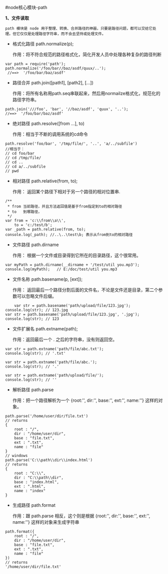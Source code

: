 #node核心模块-path

**1、文件读取**
    
    path 模块是 node 用于整理、转换、合并路径的神器，只要是路径问题，都可以交给它处理。但它仅仅是处理路径字符串，而不会去坚持或处理文件。
    
 - 格式化路径 path.normalize(p);
 
    作用：将不符合规范的路径格式化，简化开发人员中处理各种复杂的路径判断

```
var path = require('path');
path.normalize('/foo/bar//baz/asdf/quux/..');
 //==>  '/foo/bar/baz/asdf'
```

- 路径合并 path.join([path1], [path2], […])

    作用：将所有名称用path.seq串联起来，然后用normailze格式化，规范化的路径字符串。
    
```
path.join('///foo', 'bar', '//baz/asdf', 'quux', '..');
//==>  '/foo/bar/baz/asdf'
```
 
 - 绝对路径 path.resolve([from …], to)
 
    作用：相当于不断的调用系统的cd命令

```
path.resolve('foo/bar', '/tmp/file/', '..', 'a/../subfile')
//相当于：
// cd foo/bar
// cd /tmp/file/
// cd ..
// cd a/../subfile
// pwd
```

- 相对路径 path.relative(from, to);

    作用： 返回某个路径下相对于另一个路径的相对位置串.

```
/**
 * from 当前路径，并且方法返回值是基于from指定到to的相对路径
 * to   到哪路径，
 */
var from = 'c:\\from\\a\\',
    to = 'c:/test/b';
var _path = path.relative(from, to);
console.log(_path); //..\..\test\b; 表示从from到to的相对路径
```

- 文件路径 path.dirname

    作用： 根据一个文件或目录得到它所在的目录路径，这个很常用。
    
```
var myPath = path.dirname(__dirname + '/test/util you.mp3');
console.log(myPath);   // E:/doc/test/util you.mp3
```

- 文件名称 path.basename(p, [ext]);

    作用： 返回最后一个路径分割后面的文件名，不论是文件还是目录，第二个参数可以忽略文件后缀。

```
    var str = path.basename('path/upload/file/123.jpg');
console.log(str); // 123.jpg
var str = path.basename('path/upload/file/123.jpg', '.jpg');
console.log(str); // 123
```

- 文件扩展名 path.extname(path);

    作用：返回最后一个 . 之后的字符串，没有则返回空。

```
var str = path.extname('path/file/abc.txt');
console.log(str); // '.txt'

var str = path.extname('path/file/abc.');
console.log(str); // '.'

var str = path.extname('path/upload/file/');
console.log(str); // ''
```

- 解析路径 path.parse

    作用：把一个路径解析为一个 {root:'', dir:'', base:'', ext:'', name:''} 这样的对象。
    
```
path.parse('/home/user/dir/file.txt')
// returns
{
    root : "/",
    dir : "/home/user/dir",
    base : "file.txt",
    ext : ".txt",
    name : "file"
}
// windows
path.parse('C:\\path\\dir\\index.html')
// returns
{
    root : "C:\\",
    dir : "C:\\path\\dir",
    base : "index.html",
    ext : ".html",
    name : "index"
}
```

- 生成路径 path.format

    作用：跟 path.parse 相反，这个则是根据 {root:'', dir:'', base:'', ext:'', name:''} 这样的对象来生成字符串
    
```
path.format({
    root : "/",
    dir : "/home/user/dir",
    base : "file.txt",
    ext : ".txt",
    name : "file"
})
// returns
'/home/user/dir/file.txt'
```